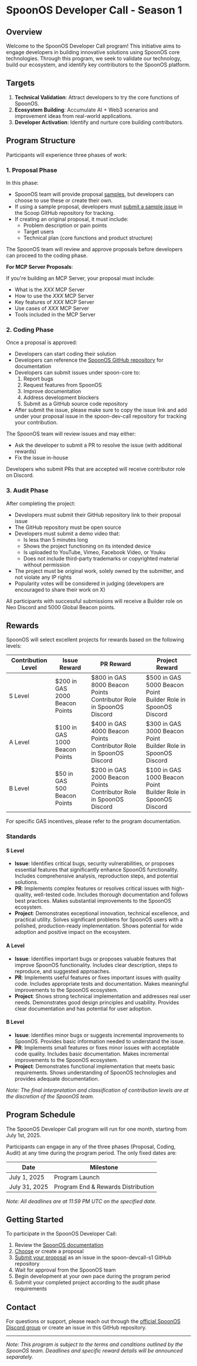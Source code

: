 # SpoonOS Developer Call - Season 1

## Overview

Welcome to the SpoonOS Developer Call program! This initiative aims to engage developers in building innovative solutions using SpoonOS core technologies. Through this program, we seek to validate our technology, build our ecosystem, and identify key contributors to the SpoonOS platform.

## Targets

1. **Technical Validation**: Attract developers to try the core functions of SpoonOS.
2. **Ecosystem Building**: Accumulate AI + Web3 scenarios and improvement ideas from real-world applications.
3. **Developer Activation**: Identify and nurture core building contributors.

## Program Structure

Participants will experience three phases of work:

### 1. Proposal Phase

In this phase:

- SpoonOS team will provide proposal [samples](./Proposal_Samples/), but developers can choose to use these or create their own.
- If using a sample proposal, developers must [submit a sample issue](https://github.com/XSpoonAi/spoon-devcall-s1/issues) in the Scoop GitHub repository for tracking.
- If creating an original proposal, it must include:
  - Problem description or pain points
  - Target users
  - Technical plan (core functions and product structure)

The SpoonOS team will review and approve proposals before developers can proceed to the coding phase.

**For MCP Server Proposals**:

If you're building an MCP Server, your proposal must include:

- What is the _XXX_ MCP Server
- How to use the _XXX_ MCP Server
- Key features of _XXX_ MCP Server
- Use cases of _XXX_ MCP Server
- Tools included in the MCP Server

### 2. Coding Phase

Once a proposal is approved:

- Developers can start coding their solution
- Developers can reference the [SpoonOS GitHub repository](https://github.com/XSpoonAi/spoon-core) for documentation
- Developers can submit issues under spoon-core to:
  1. Report bugs
  2. Request features from SpoonOS
  3. Improve documentation
  4. Address development blockers
  5. Submit as a GitHub source code repository
- After submit the issue, please make sure to copy the issue link and add under your proposal issue in the spoon-dev-call repository for tracking your contribution.

The SpoonOS team will review issues and may either:

- Ask the developer to submit a PR to resolve the issue (with additional rewards)
- Fix the issue in-house

Developers who submit PRs that are accepted will receive contributor role on Discord.

### 3. Audit Phase

After completing the project:

- Developers must submit their GitHub repository link to their proposal issue
- The GitHub repository must be open source
- Developers must submit a demo video that:
  - Is less than 5 minutes long
  - Shows the project functioning on its intended device
  - Is uploaded to YouTube, Vimeo, Facebook Video, or Youku
  - Does not include third-party trademarks or copyrighted material without permission
- The project must be original work, solely owned by the submitter, and not violate any IP rights
- Popularity votes will be considered in judging (developers are encouraged to share their work on X)

All participants with successful submissions will receive a Builder role on Neo Discord and 5000 Global Beacon points.

## Rewards

SpoonOS will select excellent projects for rewards based on the following levels:

| Contribution Level | Issue Reward                      | PR Reward                                                                | Project Reward                                                      |
| ------------------ | --------------------------------- | ------------------------------------------------------------------------ | ------------------------------------------------------------------- |
| S Level            | $200 in GAS<br>2000 Beacon Points | $800 in GAS<br>8000 Beacon Points<br>Contributor Role in SpoonOS Discord | $500 in GAS<br>5000 Beacon Point<br>Builder Role in SpoonOS Discord |
| A Level            | $100 in GAS<br>1000 Beacon Points | $400 in GAS<br>4000 Beacon Points<br>Contributor Role in SpoonOS Discord | $300 in GAS<br>3000 Beacon Point<br>Builder Role in SpoonOS Discord |
| B Level            | $50 in GAS<br>500 Beacon Points   | $200 in GAS<br>2000 Beacon Points<br>Contributor Role in SpoonOS Discord | $100 in GAS<br>1000 Beacon Point<br>Builder Role in SpoonOS Discord |

For specific GAS incentives, please refer to the program documentation.

### Standards

#### S Level

- **Issue**: Identifies critical bugs, security vulnerabilities, or proposes essential features that significantly enhance SpoonOS functionality. Includes comprehensive analysis, reproduction steps, and potential solutions.
- **PR**: Implements complex features or resolves critical issues with high-quality, well-tested code. Includes thorough documentation and follows best practices. Makes substantial improvements to the SpoonOS ecosystem.
- **Project**: Demonstrates exceptional innovation, technical excellence, and practical utility. Solves significant problems for SpoonOS users with a polished, production-ready implementation. Shows potential for wide adoption and positive impact on the ecosystem.

#### A Level

- **Issue**: Identifies important bugs or proposes valuable features that improve SpoonOS functionality. Includes clear description, steps to reproduce, and suggested approaches.
- **PR**: Implements useful features or fixes important issues with quality code. Includes appropriate tests and documentation. Makes meaningful improvements to the SpoonOS ecosystem.
- **Project**: Shows strong technical implementation and addresses real user needs. Demonstrates good design principles and usability. Provides clear documentation and has potential for user adoption.

#### B Level

- **Issue**: Identifies minor bugs or suggests incremental improvements to SpoonOS. Provides basic information needed to understand the issue.
- **PR**: Implements small features or fixes minor issues with acceptable code quality. Includes basic documentation. Makes incremental improvements to the SpoonOS ecosystem.
- **Project**: Demonstrates functional implementation that meets basic requirements. Shows understanding of SpoonOS technologies and provides adequate documentation.

_Note: The final interpretation and classification of contribution levels are at the discretion of the SpoonOS team._

## Program Schedule

The SpoonOS Developer Call program will run for one month, starting from July 1st, 2025.

Participants can engage in any of the three phases (Proposal, Coding, Audit) at any time during the program period. The only fixed dates are:

| Date          | Milestone                          |
| ------------- | ---------------------------------- |
| July 1, 2025 | Program Launch                     |
| July 31, 2025 | Program End & Rewards Distribution |

_Note: All deadlines are at 11:59 PM UTC on the specified date._

## Getting Started

To participate in the SpoonOS Developer Call:

1. Review the [SpoonOS documentation](https://github.com/XSpoonAi/spoon-core)
2. [Choose](./Proposal_Samples/) or create a proposal
3. [Submit your proposal](https://github.com/XSpoonAi/spoon-devcall-s1/issues) as an issue in the spoon-devcall-s1 GitHub repository
4. Wait for approval from the SpoonOS team
5. Begin development at your own pace during the program period
6. Submit your completed project according to the audit phase requirements

## Contact

For questions or support, please reach out through the [official SpoonOS Discord group](https://discord.gg/G6y3ZCFK4h) or create an issue in this GitHub repository.

---

_Note: This program is subject to the terms and conditions outlined by the SpoonOS team. Deadlines and specific reward details will be announced separately._
